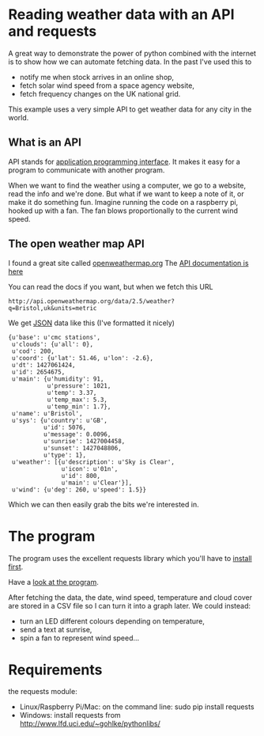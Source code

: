 # Reading weather data with an API and requests

A great way to demonstrate the power of python combined with the internet is to
show how we can automate fetching data. In the past I've used this to 

* notify me when stock arrives in an online shop,
* fetch solar wind speed from a space agency website,
* fetch frequency changes on the UK national grid.

This example uses a very simple API to get weather data for any city in the
world.

## What is an API

API stands for [application programming
interface](http://en.wikipedia.org/wiki/Application_programming_interface). It
makes it easy for a program to communicate with another program.

When we want to find the weather using a computer, we go to a website, read the
info and we're done. But what if we want to keep a note of it, or make it do
something fun. Imagine running the code on a raspberry pi, hooked up with a fan.
The fan blows proportionally to the current wind speed.

## The open weather map API

I found a great site called [openweathermap.org](http://openweathermap.org)
The [API documentation is here](http://openweathermap.org/api)

You can read the docs if you want, but when we fetch this URL

    http://api.openweathermap.org/data/2.5/weather?q=Bristol,uk&units=metric

We get [JSON](http://en.wikipedia.org/wiki/JSON) data like this (I've formatted
it nicely)

    {u'base': u'cmc stations',
     u'clouds': {u'all': 0},
     u'cod': 200,
     u'coord': {u'lat': 51.46, u'lon': -2.6},
     u'dt': 1427061424,
     u'id': 2654675,
     u'main': {u'humidity': 91,
               u'pressure': 1021,
               u'temp': 3.37,
               u'temp_max': 5.3,
               u'temp_min': 1.7},
     u'name': u'Bristol',
     u'sys': {u'country': u'GB',
              u'id': 5076,
              u'message': 0.0096,
              u'sunrise': 1427004458,
              u'sunset': 1427048806,
              u'type': 1},
     u'weather': [{u'description': u'Sky is Clear',
                   u'icon': u'01n',
                   u'id': 800,
                   u'main': u'Clear'}],
     u'wind': {u'deg': 260, u'speed': 1.5}}

Which we can then easily grab the bits we're interested in.

# The program

The program uses the excellent requests library which you'll have to 
[install first](#requirements).

Have a [look at the program](weather.py).

After fetching the data, the date, wind speed, temperature and
cloud cover are stored in a CSV file so I can turn it into a graph later. 
We could instead:

* turn an LED different colours depending on temperature,
* send a text at sunrise,
* spin a fan to represent wind speed... 

# Requirements 

the requests module:

* Linux/Raspberry Pi/Mac: on the command line: sudo pip install requests
* Windows: install requests from http://www.lfd.uci.edu/~gohlke/pythonlibs/
